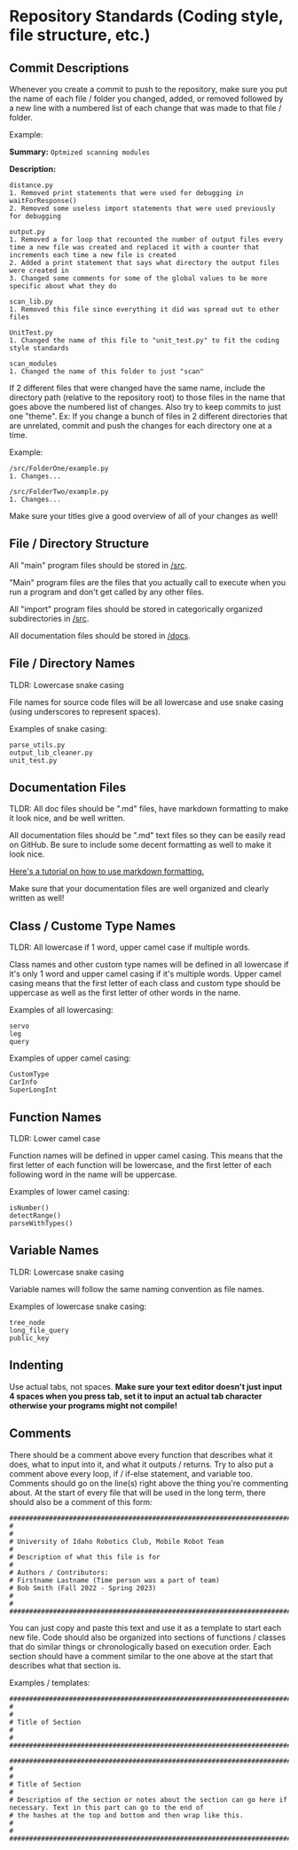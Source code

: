 # Repository Standards (Coding style, file structure, etc.)

## Commit Descriptions

Whenever you create a commit to push to the repository, make sure you put the name of each file / folder you changed, added, or removed followed by a new line with a numbered list of each change that was made to that file / folder.

Example:

**Summary:** ```Optmized scanning modules```

**Description:**
```
distance.py
1. Removed print statements that were used for debugging in waitForResponse()
2. Removed some useless import statements that were used previously for debugging

output.py
1. Removed a for loop that recounted the number of output files every time a new file was created and replaced it with a counter that increments each time a new file is created
2. Added a print statement that says what directory the output files were created in
3. Changed some comments for some of the global values to be more specific about what they do

scan_lib.py
1. Removed this file since everything it did was spread out to other files

UnitTest.py
1. Changed the name of this file to "unit_test.py" to fit the coding style standards

scan_modules
1. Changed the name of this folder to just "scan"
```

If 2 different files that were changed have the same name, include the directory path (relative to the repository root) to those files in the name that goes above the numbered list of changes.
Also try to keep commits to just one "theme". Ex: If you change a bunch of files in 2 different directories that are unrelated, commit and push the changes for each directory one at a time.

Example:
```
/src/FolderOne/example.py
1. Changes...

/src/FolderTwo/example.py
1. Changes...
```

Make sure your titles give a good overview of all of your changes as well!

## File / Directory Structure

All "main" program files should be stored in [/src](/src).

"Main" program files are the files that you actually call to execute when you run a program and don't get called by any other files.

All "import" program files should be stored in categorically organized subdirectories in [/src](/src).

All documentation files should be stored in [/docs](/docs).

## File / Directory Names

TLDR: Lowercase snake casing

File names for source code files will be all lowercase and use snake casing (using underscores to represent spaces).

Examples of snake casing:

```
parse_utils.py
output_lib_cleaner.py
unit_test.py
```

## Documentation Files

TLDR: All doc files should be ".md" files, have markdown formatting to make it look nice, and be well written.

All documentation files should be ".md" text files so they can be easily read on GitHub.
Be sure to include some decent formatting as well to make it look nice.

[Here's a tutorial on how to use markdown formatting.](https://docs.github.com/en/get-started/writing-on-github/getting-started-with-writing-and-formatting-on-github/basic-writing-and-formatting-syntax)

Make sure that your documentation files are well organized and clearly written as well!

## Class / Custome Type Names

TLDR: All lowercase if 1 word, upper camel case if multiple words.

Class names and other custom type names will be defined in all lowercase if it's only 1 word and upper camel casing if it's multiple words.
Upper camel casing means that the first letter of each class and custom type should be uppercase as well as the first letter of other words in the name.

Examples of all lowercasing:

```
servo
leg
query
```

Examples of upper camel casing:

```
CustomType
CarInfo
SuperLongInt
```

## Function Names

TLDR: Lower camel case

Function names will be defined in upper camel casing. This means that the first letter of each function will be lowercase, and the first letter of each following word in the name will be uppercase.

Examples of lower camel casing:

```
isNumber()
detectRange()
parseWithTypes()
```

## Variable Names

TLDR: Lowercase snake casing

Variable names will follow the same naming convention as file names.

Examples of lowercase snake casing:

```
tree_node
long_file_query
public_key
```

## Indenting

Use actual tabs, not spaces. **Make sure your text editor doesn't just input 4 spaces when you press tab, set it to input an actual tab character otherwise your programs might not compile!**

## Comments

There should be a comment above every function that describes what it does, what to input into it, and what it outputs / returns. Try to also put a comment above every loop, if / if-else statement, and variable too.
Comments should go on the line(s) right above the thing you're commenting about.
At the start of every file that will be used in the long term, there should also be a comment of this form:

```
########################################################################################################################
#
#
# University of Idaho Robotics Club, Mobile Robot Team
#
# Description of what this file is for
#
# Authors / Contributors:
# Firstname Lastname (Time person was a part of team)
# Bob Smith (Fall 2022 - Spring 2023)
#
#
########################################################################################################################
```

You can just copy and paste this text and use it as a template to start each new file.
Code should also be organized into sections of functions / classes that do similar things or chronologically based on execution order. Each section should have a comment similar to the one above at the start that describes what that section is.

Examples / templates:

```
########################################################################################################################
#
#
# Title of Section
#
#
########################################################################################################################
```
```
########################################################################################################################
#
#
# Title of Section
#
# Description of the section or notes about the section can go here if necessary. Text in this part can go to the end of
# the hashes at the top and bottom and then wrap like this.
#
#
########################################################################################################################
```